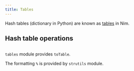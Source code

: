 ```yaml
---
title: Tables
---
```


Hash tables (dictionary in Python) are known as [tables](https://nim-lang.org/docs/tables.html) in Nim.


## Hash table operations


```{.input include=code/tables01.nim}
```

`tables` module provides `toTable`.

The formatting `%` is provided by `strutils` module.

